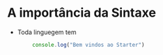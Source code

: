 # A importância da Sintaxe

* Toda linguegem tem

```js
        console.log("Bem vindos ao Starter")
```